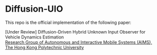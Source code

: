 # Diffusion-UIO

This repo is the official implementation of the following paper:

[Under Review] Diffusion-Driven Hybrid Unknown Input Observer for Vehicle Dynamics Estimation
<br> [Research Group of Autonomous and Interactive Mobile Systems (AIMS), The Hong Kong Polytechnic University](https://sites.google.com/view/hailong-huang/home)
